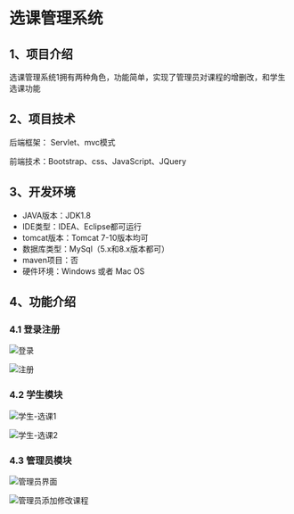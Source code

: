 # 选课管理系统



## 1、项目介绍

选课管理系统1拥有两种角色，功能简单，实现了管理员对课程的增删改，和学生选课功能


## 2、项目技术

后端框架： Servlet、mvc模式

前端技术：Bootstrap、css、JavaScript、JQuery

## 3、开发环境

- JAVA版本：JDK1.8
- IDE类型：IDEA、Eclipse都可运行
- tomcat版本：Tomcat 7-10版本均可
- 数据库类型：MySql（5.x和8.x版本都可）
- maven项目：否 
- 硬件环境：Windows 或者 Mac OS


## 4、功能介绍

### 4.1 登录注册

![登录](https://project-images-1256969109.cos.ap-chongqing.myqcloud.com/Typora-Images/202208111830577.jpg)

![注册](https://project-images-1256969109.cos.ap-chongqing.myqcloud.com/Typora-Images/202208111830224.jpg)

### 4.2 学生模块

![学生-选课1](https://project-images-1256969109.cos.ap-chongqing.myqcloud.com/Typora-Images/202208111830001.jpg)

![学生-选课2](https://project-images-1256969109.cos.ap-chongqing.myqcloud.com/Typora-Images/202208111830433.jpg)

### 4.3 管理员模块

![管理员界面](https://project-images-1256969109.cos.ap-chongqing.myqcloud.com/Typora-Images/202208111831473.jpg)

![管理员添加修改课程](https://project-images-1256969109.cos.ap-chongqing.myqcloud.com/Typora-Images/202208111831069.jpg)


